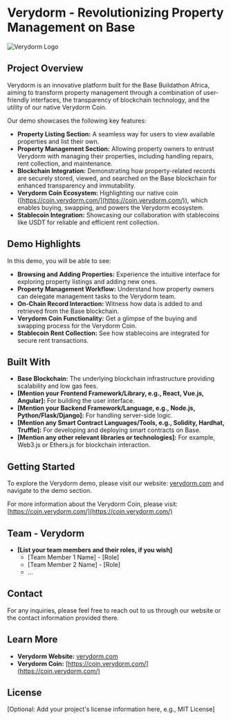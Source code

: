 # Verydorm - Revolutionizing Property Management on Base


 ![Verydorm Logo ]([https://pandao.github.io/editor.md/images/logos/editormd-logo-180x180.png](https://coin.verydorm.com/Verydorm_logo.png))
## Project Overview
 
Verydorm is an innovative platform built for the Base Buildathon Africa, aiming to transform property management through a combination of user-friendly interfaces, the transparency of blockchain technology, and the utility of our native Verydorm Coin.
 
Our demo showcases the following key features:
 
* **Property Listing Section:** A seamless way for users to view available properties and list their own.
* **Property Management Section:** Allowing property owners to entrust Verydorm with managing their properties, including handling repairs, rent collection, and maintenance.
* **Blockchain Integration:** Demonstrating how property-related records are securely stored, viewed, and searched on the Base blockchain for enhanced transparency and immutability.
* **Verydorm Coin Ecosystem:** Highlighting our native coin ([https://coin.verydorm.com/](https://coin.verydorm.com/)), which enables buying, swapping, and powers the Verydorm ecosystem.
* **Stablecoin Integration:** Showcasing our collaboration with stablecoins like USDT for reliable and efficient rent collection.
 
## Demo Highlights
 
In this demo, you will be able to see:
 
* **Browsing and Adding Properties:** Experience the intuitive interface for exploring property listings and adding new ones.
* **Property Management Workflow:** Understand how property owners can delegate management tasks to the Verydorm team.
* **On-Chain Record Interaction:** Witness how data is added to and retrieved from the Base blockchain.
* **Verydorm Coin Functionality:** Get a glimpse of the buying and swapping process for the Verydorm Coin.
* **Stablecoin Rent Collection:** See how stablecoins are integrated for secure rent transactions.
 
## Built With
 
* **Base Blockchain:** The underlying blockchain infrastructure providing scalability and low gas fees.
* **[Mention your Frontend Framework/Library, e.g., React, Vue.js, Angular]:** For building the user interface.
* **[Mention your Backend Framework/Language, e.g., Node.js, Python/Flask/Django]:** For handling server-side logic.
* **[Mention any Smart Contract Languages/Tools, e.g., Solidity, Hardhat, Truffle]:** For developing and deploying smart contracts on Base.
* **[Mention any other relevant libraries or technologies]:** For example, Web3.js or Ethers.js for blockchain interaction.
 
## Getting Started
 
To explore the Verydorm demo, please visit our website: [verydorm.com](https://verydorm.com) and navigate to the demo section.
 
For more information about the Verydorm Coin, please visit: [https://coin.verydorm.com/](https://coin.verydorm.com/)
 
## Team - Verydorm
 
* **[List your team members and their roles, if you wish]**
    * [Team Member 1 Name] - [Role]
    * [Team Member 2 Name] - [Role]
    * ...
 
## Contact
 
For any inquiries, please feel free to reach out to us through our website or the contact information provided there.
 
## Learn More
 
* **Verydorm Website:** [verydorm.com](https://verydorm.com)
* **Verydorm Coin:** [https://coin.verydorm.com/](https://coin.verydorm.com/)
 
## License
 
[Optional: Add your project's license information here, e.g., MIT License]
